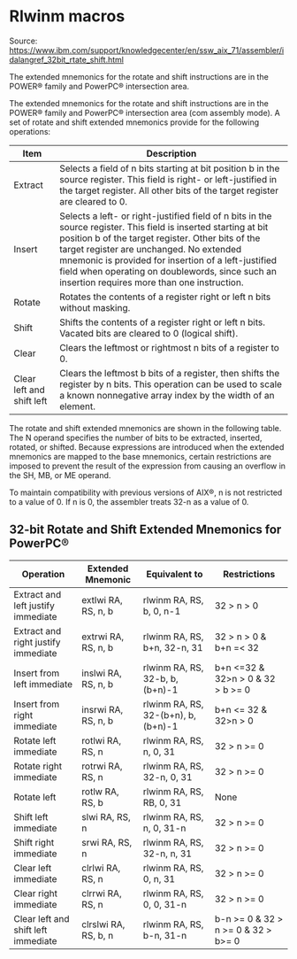 # Rlwinm macros

Source: https://www.ibm.com/support/knowledgecenter/en/ssw_aix_71/assembler/idalangref_32bit_rtate_shift.html

The extended mnemonics for the rotate and shift instructions are in the POWER® family and PowerPC® intersection area.

The extended mnemonics for the rotate and shift instructions are in the POWER® family and PowerPC® intersection area (com assembly mode). A set of rotate and shift extended mnemonics provide for the following operations:

|Item|Description|
|---|---|
|Extract|Selects a field of n bits starting at bit position b in the source register. This field is right- or left-justified in the target register. All other bits of the target register are cleared to 0.|
|Insert|Selects a left- or right-justified field of n bits in the source register. This field is inserted starting at bit position b of the target register. Other bits of the target register are unchanged. No extended mnemonic is provided for insertion of a left-justified field when operating on doublewords, since such an insertion requires more than one instruction.|
|Rotate|Rotates the contents of a register right or left n bits without masking.|
|Shift|Shifts the contents of a register right or left n bits. Vacated bits are cleared to 0 (logical shift).|
|Clear|Clears the leftmost or rightmost n bits of a register to 0.|
|Clear left and shift left|Clears the leftmost b bits of a register, then shifts the register by n bits. This operation can be used to scale a known nonnegative array index by the width of an element.|

The rotate and shift extended mnemonics are shown in the following table. The N operand specifies the number of bits to be extracted, inserted, rotated, or shifted. Because expressions are introduced when the extended mnemonics are mapped to the base mnemonics, certain restrictions are imposed to prevent the result of the expression from causing an overflow in the SH, MB, or ME operand.

To maintain compatibility with previous versions of AIX®, n is not restricted to a value of 0. If n is 0, the assembler treats 32-n as a value of 0.

## 32-bit Rotate and Shift Extended Mnemonics for PowerPC®

|Operation|Extended Mnemonic|Equivalent to|Restrictions|
|---|---|---|---|
|Extract and left justify immediate|extlwi RA, RS, n, b|rlwinm RA, RS, b, 0, n-1|32 > n > 0|
|Extract and right justify immediate|extrwi RA, RS, n, b|rlwinm RA, RS, b+n, 32-n, 31|32 > n > 0 & b+n =< 32|
|Insert from left immediate|inslwi RA, RS, n, b|rlwinm RA, RS, 32-b, b, (b+n)-1|b+n <=32 & 32>n > 0 & 32 > b >= 0|
|Insert from right immediate|insrwi RA, RS, n, b|rlwinm RA, RS, 32-(b+n), b, (b+n)-1|b+n <= 32 & 32>n > 0|
|Rotate left immediate|rotlwi RA, RS, n|rlwinm RA, RS, n, 0, 31|32 > n >= 0|
|Rotate right immediate|rotrwi RA, RS, n|rlwinm RA, RS, 32-n, 0, 31|32 > n >= 0|
|Rotate left|rotlw RA, RS, b|rlwinm RA, RS, RB, 0, 31|None|
|Shift left immediate|slwi RA, RS, n|rlwinm RA, RS, n, 0, 31-n|32 > n >= 0|
|Shift right immediate|srwi RA, RS, n|rlwinm RA, RS, 32-n, n, 31|32 > n >= 0|
|Clear left immediate|clrlwi RA, RS, n|rlwinm RA, RS, 0, n, 31|32 > n >= 0|
|Clear right immediate|clrrwi RA, RS, n|rlwinm RA, RS, 0, 0, 31-n|32 > n >= 0|
|Clear left and shift left immediate|clrslwi RA, RS, b, n|rlwinm RA, RS, b-n, 31-n|b-n >= 0 & 32 > n >= 0 & 32 > b>= 0|
